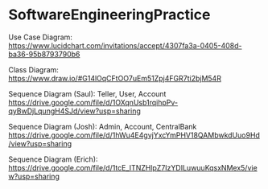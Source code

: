 # SoftwareEngineeringPractice

Use Case Diagram: https://www.lucidchart.com/invitations/accept/4307fa3a-0405-408d-ba36-95b8793790b6

Class Diagram: https://www.draw.io/#G14lOqCFtOO7uEm51Zpj4FGR7ti2bjM54R

Sequence Diagram (Saul): Teller, User, Account https://drive.google.com/file/d/1OXqnUsb1rqihpPv-qyBwDjLqungH4SJd/view?usp=sharing

Sequence Diagram (Josh): Admin, Account, CentralBank https://drive.google.com/file/d/1hWu4E4gvjYxcYmPHV18QAMbwkdUuo9Hd/view?usp=sharing

Sequence Diagram (Erich): https://drive.google.com/file/d/1tcE_ITNZHlpZ7IzYDILuwuuKqsxNMex5/view?usp=sharing
